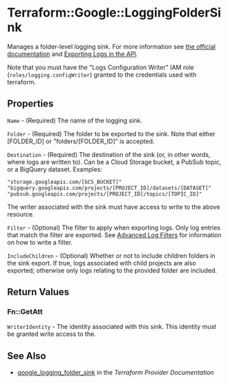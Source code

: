 # Terraform::Google::LoggingFolderSink

Manages a folder-level logging sink. For more information see
[the official documentation](https://cloud.google.com/logging/docs/) and
[Exporting Logs in the API](https://cloud.google.com/logging/docs/api/tasks/exporting-logs).

Note that you must have the "Logs Configuration Writer" IAM role (`roles/logging.configWriter`)
granted to the credentials used with terraform.

## Properties

`Name` - (Required) The name of the logging sink.

`Folder` - (Required) The folder to be exported to the sink. Note that either [FOLDER_ID] or "folders/[FOLDER_ID]" is
accepted.

`Destination` - (Required) The destination of the sink (or, in other words, where logs are written to). Can be a
Cloud Storage bucket, a PubSub topic, or a BigQuery dataset. Examples:
```
"storage.googleapis.com/[GCS_BUCKET]"
"bigquery.googleapis.com/projects/[PROJECT_ID]/datasets/[DATASET]"
"pubsub.googleapis.com/projects/[PROJECT_ID]/topics/[TOPIC_ID]"
```
The writer associated with the sink must have access to write to the above resource.

`Filter` - (Optional) The filter to apply when exporting logs. Only log entries that match the filter are exported.
See [Advanced Log Filters](https://cloud.google.com/logging/docs/view/advanced_filters) for information on how to
write a filter.

`IncludeChildren` - (Optional) Whether or not to include children folders in the sink export. If true, logs
associated with child projects are also exported; otherwise only logs relating to the provided folder are included.


## Return Values

### Fn::GetAtt

`WriterIdentity` - The identity associated with this sink. This identity must be granted write access to the.

## See Also

* [google_logging_folder_sink](https://www.terraform.io/docs/providers/google/r/logging_folder_sink.html) in the _Terraform Provider Documentation_